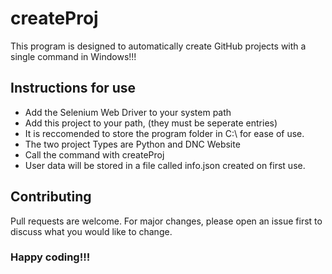 # createProj
This program is designed to automatically create GitHub projects with a single command in Windows!!!
## Instructions for use
* Add the Selenium Web Driver to your system path
* Add this project to your path, (they must be seperate entries)
* It is reccomended to store the program folder in C:\ for ease of use.
* The two project Types are Python and DNC Website
* Call the command with createProj <projectName> <projectType>
* User data will be stored in a file called info.json created on first use.
## Contributing
Pull requests are welcome. For major changes, please open an issue first to discuss what you would like to change.

### Happy coding!!!
